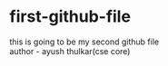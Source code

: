 # first-github-file
this is going to be my second github file 
<br>
author - ayush thulkar(cse core)
